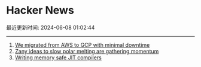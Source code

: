 # Hacker News

最近更新时间: 2024-06-08 01:02:44

--- 
1. [We migrated from AWS to GCP with minimal downtime](https://postgresml.org/blog/how-we-migrated-from-aws-to-gcp-with-minimal-downtime) 
2. [Zany ideas to slow polar melting are gathering momentum](https://www.economist.com/science-and-technology/2024/06/06/zany-ideas-to-slow-polar-melting-are-gathering-momentum) 
3. [Writing memory safe JIT compilers](https://medium.com/graalvm/writing-truly-memory-safe-jit-compilers-f79ad44558dd) 
